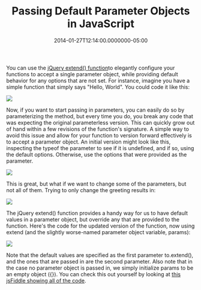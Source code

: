 ﻿---
title: Passing Default Parameter Objects in JavaScript
date: "2014-01-27T12:14:00.0000000-05:00"
description: You can use the jQuery extend() function to elegantly configure your functions to accept a single parameter object, while providing default behavior for any options that are not set.
featuredImage: /img/image_thumb_3_jquery.png
---

You can use the [jQuery extend() function](http://api.jquery.com/jquery.extend)to elegantly configure your functions to accept a single parameter object, while providing default behavior for any options that are not set. For instance, imagine you have a simple function that simply says "Hello, World". You could code it like this:

![](/img/image_3_jquery.png)

Now, if you want to start passing in parameters, you can easily do so by parameterizing the method, but every time you do, you break any code that was expecting the original parameterless version. This can quickly grow out of hand within a few revisions of the function's signature. A simple way to avoid this issue and allow for your function to version forward effectively is to accept a parameter object. An initial version might look like this, inspecting the typeof the parameter to see if it is undefined, and if so, using the default options. Otherwise, use the options that were provided as the parameter.

![](/img/image_thumb_2_jquery.png)

This is great, but what if we want to change some of the parameters, but not all of them. Trying to only change the greeting results in:

![](/img/image_thumb_3_jquery.png)

The jQuery extend() function provides a handy way for us to have default values in a parameter object, but override any that are provided to the function. Here's the code for the updated version of the function, now using extend (and the slightly worse-named parameter object variable, params):

![](/img/image_thumb_4_jquery.png)

Note that the default values are specified as the first parameter to.extend(), and the ones that are passed in are the second parameter. Also note that in the case no parameter object is passed in, we simply initialize params to be an empty object ({}). You can check this out yourself by looking at [this jsFiddle showing all of the code](http://jsfiddle.net/Kzdsu/2).

